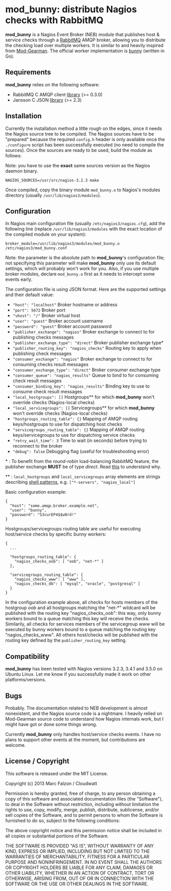 mod_bunny: distribute Nagios checks with RabbitMQ
=================================================

**mod_bunny** is a Nagios Event Broker (NEB) module that publishes host & service checks through a [RabbitMQ](http://www.rabbitmq.com/) AMQP broker, allowing you to distribute the checking load over multiple workers. It is similar to and heavily inspired from [Mod-Gearman](https://labs.consol.de/nagios/mod-gearman/). The official worker implementation is [bunny](http://github.com/cloudwatt/bunny) (written in Go).

Requirements
------------

**mod_bunny** relies on the following software:

* RabbitMQ C AMQP client [library](http://github.com/alanxz/rabbitmq-c) (>= 0.3.0)
* Jansson C JSON [library](http://www.digip.org/jansson/) (>= 2.3)

Installation
------------

Currently the installation method a little rough on the edges, since it needs the Nagios source tree to be compiled. The Nagios sources have to be "prepared" because the required `config.h` header is only available once the `./configure` script has been successfully executed (no need to compile the sources). Once the sources are ready to be used, build the module as follows:

Note: you have to use the **exact** same sources version as the Nagios daemon binary.

```
NAGIOS_SOURCES=/usr/src/nagios-3.2.3 make
```

Once compiled, copy the binary module `mod_bunny.o` to Nagios's modules directory (usually `/usr/lib/nagios3/modules`).

Configuration
-------------

In Nagios main configuration file (usually `/etc/nagios3/nagios.cfg`), add the following line (replace `/usr/lib/nagios3/modules` with the exact location of the compiled module on your system):

```
broker_module=/usr/lib/nagios3/modules/mod_bunny.o /etc/nagios3/mod_bunny.conf
```

Note: the parameter is the absolute path to **mod_bunny**'s configuration file; not specifying this parameter will make **mod_bunny** only use its default settings, which will probably won't work for you. Also, if you use multiple broker modules, declare `mod_bunny.o` first as it needs to intercept some events early.

The configuration file is using JSON format. Here are the supported settings and their default value:

* `"host": "localhost"` Broker hostname or address
* `"port": 5672` Broker port
* `"vhost": "/"` Broker virtual host
* `"user": "guest"` Broker account username
* `"password": "guest"` Broker account password
* `"publisher_exchange": "nagios"` Broker exchange to connect to for publishing checks messages
* `"publisher_exchange_type": "direct"` Broker publisher exchange type*
* `"publisher_routing_key": "nagios_checks"` Routing key to apply when publishing check messages
* `"consumer_exchange": "nagios"` Broker exchange to connect to for consuming checks result messages
* `"consumer_exchange_type": "direct"` Broker consumer exchange type
* `"consumer_queue": "nagios_results"` Queue to bind to for consuming check result messages
* `"consumer_binding_key": "nagios_results"` Binding key to use to consume check result messages
* `"local_hostgroups": []` Hostgroups** for which __mod_bunny__ won't override checks (Nagios-local checks)
* `"local_servicegroups": []` Servicegroups** for which __mod_bunny__ won't override checks (Nagios-local checks)
* `"hostgroups_routing_table": {}` Mapping of AMQP routing keys/hostgroups to use for dispatching host checks
* `"servicegroups_routing_table": {}` Mapping of AMQP routing keys/servicegroups to use for dispatching service checks
* `"retry_wait_time": 3` Time to wait (in seconds) before trying to reconnect to the broker
* `"debug": false` Debugging flag (useful for troubleshooting error)

\* : To benefit from the _round-robin_ load-balancing RabbitMQ feature, the publisher exchange **MUST** be of type _direct_. Read [this](http://www.rabbitmq.com/tutorials/amqp-concepts.html#exchange-direct) to understand why.

\*\* : `local_hostgroups` and `local_servicegroups` array elements are strings describing [shell patterns](http://www.gnu.org/software/findutils/manual/html_node/find_html/Shell-Pattern-Matching.html), e.g. `["*-servers", "nagios_local"]`

Basic configuration example:

```
{
  "host": "some.amqp.broker.example.net",
  "user": "bunny",
  "password": "S3curEP4$$w0rd!"
}
```

Hostgroups/servicegroups routing table are useful for executing host/service checks by specific bunny workers:

```
{
  ...

  "hostgroups_routing_table": {
    "nagios_checks_oob": [ "oob", "net-*" ]
  },

  "servicegroups_routing_table": {
    "nagios_checks_www": [ "www" ],
    "nagios_checks_db": [ "mysql", "oracle", "postgresql" ]
  }
}
```

In the configuration example above, all checks for hosts members of the hostgroup _oob_ and all hostgroups matching the "net-*" wildcard will be published with the routing key "nagios_checks_oob": this way, only bunny workers bound to a queue matching this key will receive the checks. Similarily, all checks for services members of the servicegroup _www_ will be executed by bunny workers bound to a queue matching the routing key "nagios_checks_www". All others host/checks will be published with the routing key defined by the `publisher_routing_key` setting.

Compatibility
-------------

**mod_bunny** has been tested with Nagios versions 3.2.3, 3.4.1 and 3.5.0 on Ubuntu Linux. Let me know if you successfully made it work on other platforms/versions.

Bugs
----

Probably. The documentation related to NEB development is almost nonexistent, and the Nagios source code is a nightmare. I heavily relied on Mod-Gearman source code to understand how Nagios internals work, but I might have got or done some things wrong.

Currently **mod_bunny** only handles host/service checks events. I have no plans to support other events at the moment, but contributions are welcome.

License / Copyright
-------------------

This software is released under the MIT License.

Copyright (c) 2013 Marc Falzon / Cloudwatt

Permission is hereby granted, free of charge, to any person obtaining a copy
of this software and associated documentation files (the "Software"), to deal
in the Software without restriction, including without limitation the rights
to use, copy, modify, merge, publish, distribute, sublicense, and/or sell
copies of the Software, and to permit persons to whom the Software is
furnished to do so, subject to the following conditions:

The above copyright notice and this permission notice shall be included in all
copies or substantial portions of the Software.

THE SOFTWARE IS PROVIDED "AS IS", WITHOUT WARRANTY OF ANY KIND, EXPRESS OR
IMPLIED, INCLUDING BUT NOT LIMITED TO THE WARRANTIES OF MERCHANTABILITY,
FITNESS FOR A PARTICULAR PURPOSE AND NONINFRINGEMENT. IN NO EVENT SHALL THE
AUTHORS OR COPYRIGHT HOLDERS BE LIABLE FOR ANY CLAIM, DAMAGES OR OTHER
LIABILITY, WHETHER IN AN ACTION OF CONTRACT, TORT OR OTHERWISE, ARISING FROM,
OUT OF OR IN CONNECTION WITH THE SOFTWARE OR THE USE OR OTHER DEALINGS IN THE
SOFTWARE.
